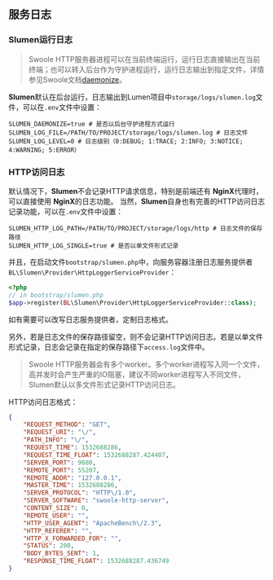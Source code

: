 ## 服务日志

### Slumen运行日志

> Swoole HTTP服务器进程可以在当前终端运行，运行日志直接输出在当前终端；也可以转入后台作为守护进程运行，运行日志输出到指定文件，详情参见Swoole文档[daemonize](https://wiki.swoole.com/wiki/page/278.html)。

**Slumen**默认在后台运行，日志输出到Lumen项目中`storage/logs/slumen.log`文件，可以在`.env`文件中设置：

```env
SLUMEN_DAEMONIZE=true # 是否以后台守护进程方式运行
SLUMEN_LOG_FILE=/PATH/TO/PROJECT/storage/logs/slumen.log # 日志文件
SLUMEN_LOG_LEVEL=0 # 日志级别（0:DEBUG; 1:TRACE; 2:INFO; 3:NOTICE; 4:WARNING; 5:ERROR）
```

### HTTP访问日志

默认情况下，**Slumen**不会记录HTTP请求信息，特别是前端还有 **NginX**代理时，可以直接使用 **NginX**的日志功能。
当然，**Slumen**自身也有完善的HTTP访问日志记录功能，可以在`.env`文件中设置：

```env
SLUMEN_HTTP_LOG_PATH=/PATH/TO/PROJECT/storage/logs/http # 日志文件的保存路径
SLUMEN_HTTP_LOG_SINGLE=true # 是否以单文件形式记录
```

并且，在启动文件`bootstrap/slumen.php`中，向服务容器注册日志服务提供者`BL\Slumen\Provider\HttpLoggerServiceProvider`：

```php
<?php
// in bootstrap/slumen.php
$app->register(BL\Slumen\Provider\HttpLoggerServiceProvider::class);
```
如有需要可以改写日志服务提供者，定制日志格式。

另外，若是日志文件的保存路径留空，则不会记录HTTP访问日志。若是以单文件形式记录，日志会记录在指定的保存路径下`access.log`文件中。

> Swoole HTTP服务器会有多个worker。多个worker进程写入同一个文件，高并发时会产生严重的IO阻塞，建议不同worker进程写入不同文件，Slumen默认以多文件形式记录HTTP访问日志。

HTTP访问日志格式：

```json
{
    "REQUEST_METHOD": "GET",
    "REQUEST_URI": "\/",
    "PATH_INFO": "\/",
    "REQUEST_TIME": 1532688286,
    "REQUEST_TIME_FLOAT": 1532688287.424407,
    "SERVER_PORT": 9080,
    "REMOTE_PORT": 55207,
    "REMOTE_ADDR": "127.0.0.1",
    "MASTER_TIME": 1532688286,
    "SERVER_PROTOCOL": "HTTP\/1.0",
    "SERVER_SOFTWARE": "swoole-http-server",
    "CONTENT_SIZE": 0,
    "REMOTE_USER": "",
    "HTTP_USER_AGENT": "ApacheBench\/2.3",
    "HTTP_REFERER": "",
    "HTTP_X_FORWARDED_FOR": "",
    "STATUS": 200,
    "BODY_BYTES_SENT": 1,
    "RESPONSE_TIME_FLOAT": 1532688287.436749
}
```

